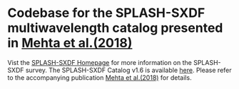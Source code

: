 # Codebase for the SPLASH-SXDF multiwavelength catalog presented in [Mehta et al.(2018)](http://adsabs.harvard.edu/abs/2018ApJS..235...36M)

Vist the [SPLASH-SXDF Homepage](https://z.umn.edu/SXDF) for more information on the SPLASH-SXDF survey. The SPLASH-SXDF Catalog v1.6 is available [here](http://z.umn.edu/SXDF_catalog). Please refer to the accompanying publication [Mehta et al.(2018)](http://adsabs.harvard.edu/abs/2018ApJS..235...36M) for details.
